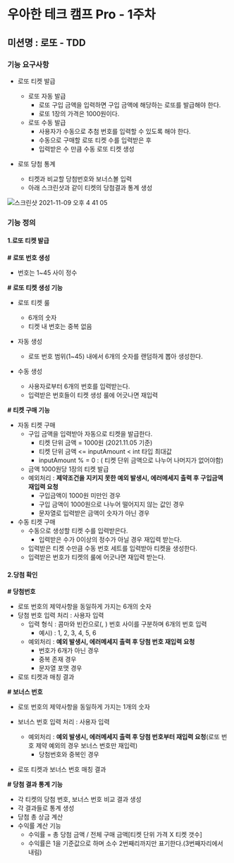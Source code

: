# 우아한 테크 캠프 Pro - 1주차

## 미션명 : 로또 - TDD

### 기능 요구사항

- 로또 티켓 발급

  - 로또 자동 발급
    - 로또 구입 금액을 입력하면 구입 금액에 해당하는 로또를 발급해야 한다.
    - 로또 1장의 가격은 1000원이다.
  - 로또 수동 발급
    - 사용자가 수동으로 추첨 번호를 입력할 수 있도록 해야 한다.
    - 수동으로 구매할 로또 티켓 수를 입력받은 후
    - 입력받은 수 만큼 수동 로또 티켓 생성

- 로또 당첨 통계

  - 티켓과 비교할 당첨번호와 보너스볼 입력
  - 아래 스크린샷과 같이 티켓의 당첨결과 통계 생성

![스크린샷 2021-11-09 오후 4 41 05](https://user-images.githubusercontent.com/62507373/140882366-da92793c-93fb-496e-8f27-24dae2a5a323.png)

### 기능 정의

#### 1.로또 티켓 발급

**# 로또 번호 생성**

- 번호는 1~45 사이 정수

**# 로또 티켓 생성 기능**

- 로또 티켓 룰
  - 6개의 숫자
  - 티켓 내 번호는 중복 없음

- 자동 생성
  - 로또 번호 범위(1~45) 내에서 6개의 숫자를 랜덤하게 뽑아 생성한다.
- 수동 생성
  - 사용자로부터 6개의 번호를 입력받는다.
  - 입력받은 번호들이 티켓 생성 룰에 어긋나면 재입력

**# 티켓 구매 기능**

- 자동 티켓 구매
  - 구입 금액을 입력받아 자동으로 티켓을 발급한다.
    - 티켓 단위 금액 = 1000원 (2021.11.05 기준)
    - 티켓 단위 금액 <= inputAmount < int 타입 최대값
    - inputAmount % = 0 : ( 티켓 단위 금액으로 나누어 나머지가 없어야함)
  - 금액 1000원당 1장의 티켓 발급
  - 예외처리 : **제약조건을 지키지 못한 예외 발생시, 에러메세지 출력 후 구입금액 재입력 요청**
    - 구입금액이 1000원 미만인 경우
    - 구입 금액이 1000원으로 나누어 떨어지지 않는 값인 경우
    - 문자열로 입력받은 금액이 숫자가 아닌 경우
- 수동 티켓 구매
  - 수동으로 생성할 티켓 수를 입력받은다.
    - 입력받은 수가 0이상의 정수가 아닐 경우 재입력 받는다.
  - 입력받은 티켓 수만큼 수동 번호 세트를 입력받아 티켓을 생성한다.
  - 입력받은 번호가 티켓의 룰에 어긋나면 재입력 받는다.



#### 2.당첨 확인

**# 당첨번호**

- 로또 번호의 제약사항을 동일하게 가지는 6개의 숫자
- 당첨 번호 입력 처리 : 사용자 입력
  - 입력 형식 : 콤마와 빈칸으로(, ) 번호 사이를 구분하며 6개의 번호 입력
    - 예시) : 1, 2, 3, 4, 5, 6
  - 예외처리 : **예외 발생시, 에러메세지 출력 후 당첨 번호 재입력 요청**
    - 번호가 6개가 아닌 경우
    - 중복 존재 경우
    - 문자열 포맷 경우
- 로또 티켓과 매칭 결과

**# 보너스 번호**

- 로또 번호의 제약사항을 동일하게 가지는 1개의 숫자
- 보너스 번호 입력 처리 : 사용자 입력
  - 예외처리 : **예외 발생시, 에러메세지 출력 후 당첨 번호부터 재입력 요청**(로또 번호 제약 예외의 경우 보너스 번호만 재입력)
    - 당첨번호와 중복인 경우

- 로또 티켓과 보너스 번호 매칭 결과

**# 당첨 결과 통계 기능**

- 각 티켓의 당첨 번호, 보너스 번호 비교 결과 생성
- 각 결과들로 통계 생성
- 당첨 총 상금 계산
- 수익률 계산 기능
  - 수익률 = 총 당첨 금액 / 전체 구매 금액[티켓 단위 가격 X 티켓 갯수]
  - 수익률은 1을 기준값으로 하며 소수 2번째리까지만 표기한다.(3번째자리에서 내림)